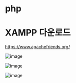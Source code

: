# php
# XAMPP 다운로드 
https://www.apachefriends.org/

![image](https://github.com/yunshinhee/php/assets/145514638/5cba2a67-de07-4c20-a80b-72a2332f0a19)

![image](https://github.com/yunshinhee/php/assets/145514638/42fb6382-62ef-4494-b14e-37affebbfd02)

![image](https://github.com/yunshinhee/php/assets/145514638/91110801-c642-4998-a22b-c3c1aef41b68)

